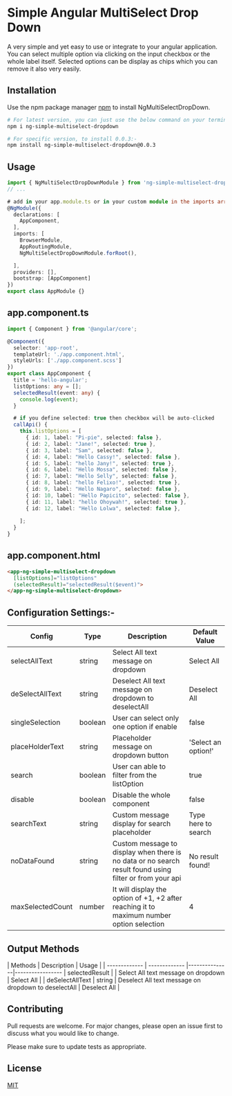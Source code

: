 # Simple Angular MultiSelect Drop Down

A very simple and yet easy to use or integrate to your angular application. You can select multiple option via clicking on the input checkbox or the whole label itself. Selected options can be display as chips which you can remove it also very easily.
## Installation

Use the npm package manager [npm](https://www.npmjs.com/package/ng-simple-multiselect-dropdown) to install NgMultiSelectDropDown.

```bash
# For latest version, you can just use the below command on your terminal:-
npm i ng-simple-multiselect-dropdown

# For specific version, to install 0.0.3:-
npm install ng-simple-multiselect-dropdown@0.0.3
```

## Usage

```typescript
import { NgMultiSelectDropDownModule } from 'ng-simple-multiselect-dropdown';
// ...

# add in your app.module.ts or in your custom module in the imports array
@NgModule({
  declarations: [
    AppComponent,
  ],
  imports: [
    BrowserModule,
    AppRoutingModule,
    NgMultiSelectDropDownModule.forRoot(),

  ],
  providers: [],
  bootstrap: [AppComponent]
})
export class AppModule {}
```

## app.component.ts
```typescript
import { Component } from '@angular/core';

@Component({
  selector: 'app-root',
  templateUrl: './app.component.html',
  styleUrls: ['./app.component.scss']
})
export class AppComponent {
  title = 'hello-angular';
  listOptions: any = [];
  selectedResult(event: any) {
    console.log(event);
  }

  # if you define selected: true then checkbox will be auto-clicked
  callApi() {
    this.listOptions = [
      { id: 1, label: "Pi-pie", selected: false },
      { id: 2, label: "Jane!", selected: true },
      { id: 3, label: "Sam", selected: false },
      { id: 4, label: "Hello Cassy!", selected: false },
      { id: 5, label: "hello Jany!", selected: true },
      { id: 6, label: "Hello Mossa", selected: false },
      { id: 7, label: "Hello Selly", selected: false },
      { id: 8, label: "hello Felixo!", selected: true },
      { id: 9, label: "Hello Nagaro", selected: false },
      { id: 10, label: "Hello Papicito", selected: false },
      { id: 11, label: "hello Ohoywah!", selected: true },
      { id: 12, label: "Hello Lolwa", selected: false },
  
    ];
  }
}
```


## app.component.html
```html
<app-ng-simple-multiselect-dropdown
  [listOptions]="listOptions"
  (selectedResult)="selectedResult($event)">
</app-ng-simple-multiselect-dropdown>
````

## Configuration Settings:-


| Config        | Type          | Description   |   Default Value |
| ------------- | ------------- |---------------|-----------------
| selectAllText | string        | Select All text message on dropdown | Select All |
| deSelectAllText  | string     | Deselect All text message on dropdown to deselectAll | Deselect All |
| singleSelection | boolean     | User can select only one option if enable | false |
| placeHolderText | string |  Placeholder message on dropdown button   | 'Select an option!' |
| search |  boolean | User can able to filter from the listOption | true |
| disable | boolean | Disable the whole component   | false | 
 | searchText | string |  Custom message display for search placeholder | Type here to search | 
|  noDataFound | string | Custom message to display when there is no data or no search result found using filter or from your api  |  No result found! | 
 | maxSelectedCount | number | It will display the option of +1, +2 after reaching it to maximum number option selection |  4 |

## Output Methods
| Methods        | Description   |   Usage |
| ------------- | ------------- |---------------|-----------------
| selectedResult |         | Select All text message on dropdown | Select All |
| deSelectAllText  | string     | Deselect All text message on dropdown to deselectAll | Deselect All |

## Contributing
Pull requests are welcome. For major changes, please open an issue first to discuss what you would like to change.

Please make sure to update tests as appropriate.

## License
[MIT](https://choosealicense.com/licenses/mit/)